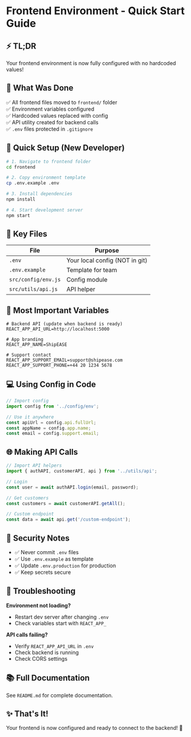 # Frontend Environment - Quick Start Guide

## ⚡ TL;DR

Your frontend environment is now fully configured with no hardcoded values!

## 🎯 What Was Done

✅ All frontend files moved to `frontend/` folder  
✅ Environment variables configured  
✅ Hardcoded values replaced with config  
✅ API utility created for backend calls  
✅ `.env` files protected in `.gitignore`

## 🚀 Quick Setup (New Developer)

```bash
# 1. Navigate to frontend folder
cd frontend

# 2. Copy environment template
cp .env.example .env

# 3. Install dependencies
npm install

# 4. Start development server
npm start
```

## 📝 Key Files

| File | Purpose |
|------|---------|
| `.env` | Your local config (NOT in git) |
| `.env.example` | Template for team |
| `src/config/env.js` | Config module |
| `src/utils/api.js` | API helper |

## 🔧 Most Important Variables

```env
# Backend API (update when backend is ready)
REACT_APP_API_URL=http://localhost:5000

# App branding
REACT_APP_NAME=ShipEASE

# Support contact
REACT_APP_SUPPORT_EMAIL=support@shipease.com
REACT_APP_SUPPORT_PHONE=+44 20 1234 5678
```

## 💻 Using Config in Code

```javascript
// Import config
import config from '../config/env';

// Use it anywhere
const apiUrl = config.api.fullUrl;
const appName = config.app.name;
const email = config.support.email;
```

## 🌐 Making API Calls

```javascript
// Import API helpers
import { authAPI, customerAPI, api } from '../utils/api';

// Login
const user = await authAPI.login(email, password);

// Get customers
const customers = await customerAPI.getAll();

// Custom endpoint
const data = await api.get('/custom-endpoint');
```

## 🔐 Security Notes

- ✅ Never commit `.env` files
- ✅ Use `.env.example` as template
- ✅ Update `.env.production` for production
- ✅ Keep secrets secure

## 🐛 Troubleshooting

**Environment not loading?**
- Restart dev server after changing `.env`
- Check variables start with `REACT_APP_`

**API calls failing?**
- Verify `REACT_APP_API_URL` in `.env`
- Check backend is running
- Check CORS settings

## 📚 Full Documentation

See `README.md` for complete documentation.

## ✨ That's It!

Your frontend is now configured and ready to connect to the backend! 🎉






